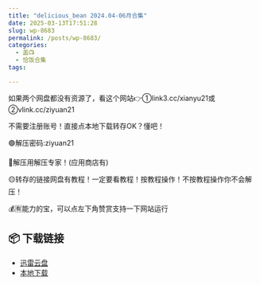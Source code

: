 ```yaml
---
title: "delicious_bean 2024.04-06月合集"
date: 2025-03-13T17:51:28
slug: wp-8683
permalink: /posts/wp-8683/
categories:
  - 盖📺
  - 恰饭合集
tags:

---
```


如果两个网盘都没有资源了，看这个网站👉①link3.cc/xianyu21或②vlink.cc/ziyuan21

不需要注册账号！直接点本地下载转存OK？懂吧！

🟢解压密码:ziyuan21

🔵解压用解压专家！(应用商店有)

🟡转存的链接网盘有教程！一定要看教程！按教程操作！不按教程操作你不会解压！

💰🈶能力的宝，可以点左下角赞赏支持一下网站运行

## 📦 下载链接
- [迅雷云盘](https://blziyuan21.com/pay-download/8683?key=a4c0730f64&down_id=0)
- [本地下载](https://blziyuan21.com/pay-download/8683?key=a4c0730f64&down_id=1)

